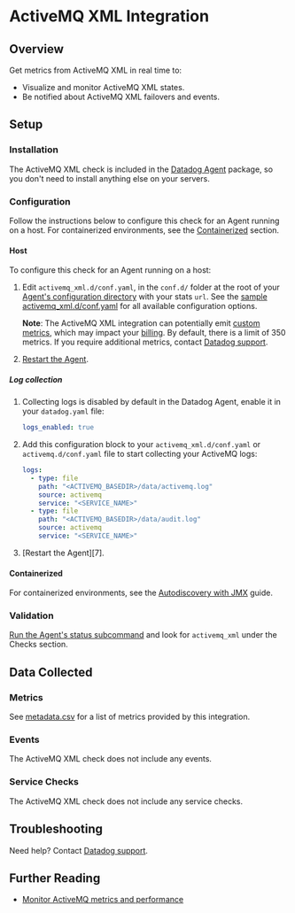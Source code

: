 # ActiveMQ XML Integration

## Overview

Get metrics from ActiveMQ XML in real time to:

- Visualize and monitor ActiveMQ XML states.
- Be notified about ActiveMQ XML failovers and events.

## Setup

### Installation

The ActiveMQ XML check is included in the [Datadog Agent][111] package, so you don't need to install anything else on your servers.

### Configuration

Follow the instructions below to configure this check for an Agent running on a host. For containerized environments, see the [Containerized](#containerized) section.

<!-- xxx tabs xxx -->
<!-- xxx tab "Host" xxx -->

#### Host

To configure this check for an Agent running on a host:

1. Edit `activemq_xml.d/conf.yaml`, in the `conf.d/` folder at the root of your [Agent's configuration directory][112] with your stats `url`. See the [sample activemq_xml.d/conf.yaml][113] for all available configuration options.

   **Note**: The ActiveMQ XML integration can potentially emit [custom metrics][114], which may impact your [billing][115]. By default, there is a limit of 350 metrics. If you require additional metrics, contact [Datadog support][116].

2. [Restart the Agent][117].

##### Log collection

1. Collecting logs is disabled by default in the Datadog Agent, enable it in your `datadog.yaml` file:

   ```yaml
   logs_enabled: true
   ```

2. Add this configuration block to your `activemq_xml.d/conf.yaml` or `activemq.d/conf.yaml` file to start collecting your ActiveMQ logs:

   ```yaml
   logs:
     - type: file
       path: "<ACTIVEMQ_BASEDIR>/data/activemq.log"
       source: activemq
       service: "<SERVICE_NAME>"
     - type: file
       path: "<ACTIVEMQ_BASEDIR>/data/audit.log"
       source: activemq
       service: "<SERVICE_NAME>"
   ```

3. [Restart the Agent][7].

<!-- xxz tab xxx -->
<!-- xxx tab "Containerized" xxx -->

#### Containerized

For containerized environments, see the [Autodiscovery with JMX][118] guide.

<!-- xxz tab xxx -->
<!-- xxz tabs xxx -->

### Validation

[Run the Agent's status subcommand][119] and look for `activemq_xml` under the Checks section.

## Data Collected

### Metrics

See [metadata.csv][1110] for a list of metrics provided by this integration.

### Events

The ActiveMQ XML check does not include any events.

### Service Checks

The ActiveMQ XML check does not include any service checks.

## Troubleshooting

Need help? Contact [Datadog support][116].

## Further Reading

- [Monitor ActiveMQ metrics and performance][1111]

[111]: https://app.datadoghq.com/account/settings#agent
[112]: https://docs.datadoghq.com/agent/guide/agent-configuration-files/#agent-configuration-directory
[113]: https://github.com/DataDog/integrations-core/blob/master/activemq_xml/datadog_checks/activemq_xml/data/conf.yaml.example
[114]: https://docs.datadoghq.com/developers/metrics/custom_metrics/
[115]: https://docs.datadoghq.com/account_management/billing/custom_metrics/
[116]: https://docs.datadoghq.com/help/
[117]: https://docs.datadoghq.com/agent/guide/agent-commands/#start-stop-and-restart-the-agent
[118]: https://docs.datadoghq.com/agent/guide/autodiscovery-with-jmx/?tab=containerizedagent
[119]: https://docs.datadoghq.com/agent/guide/agent-commands/#agent-status-and-information
[1110]: https://github.com/DataDog/integrations-core/blob/master/activemq_xml/metadata.csv
[1111]: https://www.datadoghq.com/blog/monitor-activemq-metrics-performance
